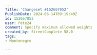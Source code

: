 ```yaml
---
Title: 'Changeset #152667052'
PublishDate: 2024-06-14T09:19:49Z
id: 152667052
user: Pete24
comment: Specify maximum allowed weights
created_by: StreetComplete 58.0
tags:
- Montenegro

---
```


